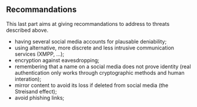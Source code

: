 ## Recommandations
This last part aims at giving recommandations to address to threats described above.

- having several social media accounts for plausable deniability;
- using alternative, more discrete and less intrusive communication services (XMPP, ...);
- encryption against eavesdropping;
- remembering that a name on a social media does not prove identity (real authentication only works through cryptographic methods and human interation);
- mirror content to avoid its loss if deleted from social media (the Streisand effect);
- avoid phishing links;

